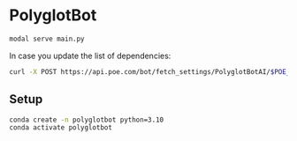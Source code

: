 # PolyglotBot

```sh
modal serve main.py
```

In case you update the list of dependencies:

```sh
curl -X POST https://api.poe.com/bot/fetch_settings/PolyglotBotAI/$POE_ACCESS_TOKEN
```

## Setup

```sh
conda create -n polyglotbot python=3.10
conda activate polyglotbot
```
